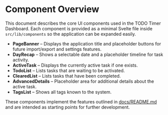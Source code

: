 # Component Overview

This document describes the core UI components used in the TODO Timer Dashboard. Each component is provided as a minimal Svelte file inside `src/lib/components` so the application can be expanded easily.

- **PageBanner** – Displays the application title and placeholder buttons for future import/export and settings features.
- **DayRecap** – Shows a selectable date and a placeholder timeline for task activity.
- **ActiveTask** – Displays the currently active task if one exists.
- **TodoList** – Lists tasks that are waiting to be activated.
- **ClearedList** – Lists tasks that have been completed.
- **AdvancedDetails** – Placeholder area for additional details about the active task.
- **TagsList** – Shows all tags known to the system.

These components implement the features outlined in [docs/README.md](docs/README.md) and are intended as starting points for further development.
